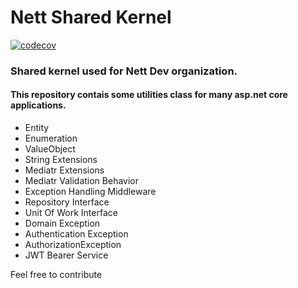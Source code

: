 # Nett Shared Kernel
[![codecov](https://codecov.io/gh/nettdev/kernel/branch/main/graph/badge.svg?token=DEHP19G5DS)](https://codecov.io/gh/nettdev/kernel)

### Shared kernel used for Nett Dev organization. 

#### This repository contais some utilities class for many asp.net core applications.

* Entity
* Enumeration
* ValueObject
* String Extensions
* Mediatr Extensions
* Mediatr Validation Behavior
* Exception Handling Middleware
* Repository Interface
* Unit Of Work Interface
* Domain Exception
* Authentication Exception
* AuthorizationException
* JWT Bearer Service

Feel free to contribute